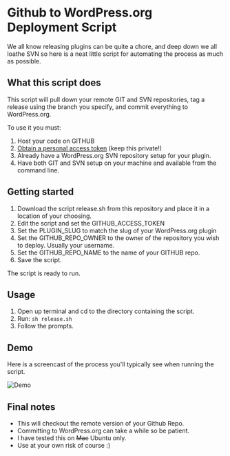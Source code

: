 # Github to WordPress.org Deployment Script
We all know releasing plugins can be quite a chore, and deep down we all loathe SVN so here is a neat little script for automating the process as much as possible.

## What this script does
This script will pull down your remote GIT and SVN repositories, tag a release using the branch you specify, and commit everything to WordPress.org.

To use it you must:

1. Host your code on GITHUB
2. [Obtain a personal access token](https://github.com/settings/tokens) (keep this private!)
3. Already have a WordPress.org SVN repository setup for your plugin.
4. Have both GIT and SVN setup on your machine and available from the command line.

## Getting started

1. Download the script release.sh from this repository and place it in a location of your choosing.
2. Edit the script and set the GITHUB_ACCESS_TOKEN
3. Set the PLUGIN_SLUG to match the slug of your WordPress.org plugin
4. Set the GITHUB_REPO_OWNER to the owner of the repository you wish to deploy. Usually your username.
5. Set the GITHUB_REPO_NAME to the name of your GITHUB repo.
6. Save the script.

The script is ready to run.

## Usage

1. Open up terminal and cd to the directory containing the script.
2. Run: ```sh release.sh```
3. Follow the prompts.

## Demo

Here is a screencast of the process you'll typically see when running the script.

![Demo](demo.gif?raw=true "Demo of the release script")

## Final notes

- This will checkout the remote version of your Github Repo.
- Committing to WordPress.org can take a while so be patient.
- I have tested this on ~~Mac~~ Ubuntu only.
- Use at your own risk of course :)
